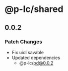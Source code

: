 # @p-lc/shared

## 0.0.2

### Patch Changes

- Fix uidl savable
- Updated dependencies
  - @p-lc/pd@0.0.2
